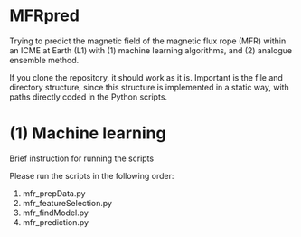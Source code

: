 # MFRpred
Trying to predict the magnetic field of the magnetic flux rope (MFR) within an ICME at Earth (L1) with (1) machine learning algorithms, and (2) analogue ensemble method. 

If you clone the repository, it should work as it is. Important is the file and directory structure, since this structure is implemented in a static way, with paths directly coded in the Python scripts. 

# (1) Machine learning 
Brief instruction for running the scripts 

Please run the scripts in the following order:

1. mfr_prepData.py
2. mfr_featureSelection.py
3. mfr_findModel.py
4. mfr_prediction.py
